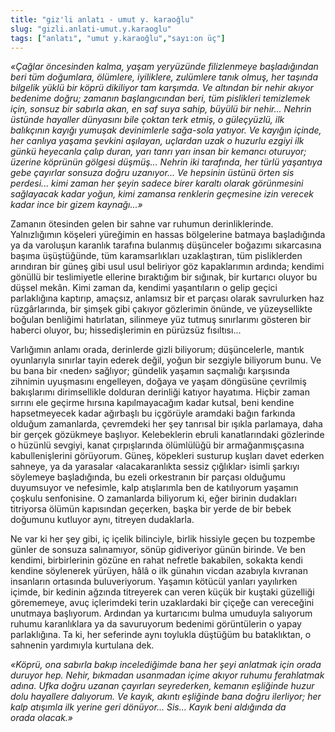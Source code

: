 ```yaml
---
title: "giz'li anlatı - umut y. karaoğlu"
slug: "gizli.anlati-umut.y.karaoglu"
tags: ["anlatı", "umut y.karaoğlu","sayı:on üç"]
---
```

*«Çağlar öncesinden kalma, yaşam yeryüzünde filizlenmeye başladığından
beri tüm doğumlara, ölümlere, iyiliklere, zulümlere tanık olmuş, her
taşında bilgelik yüklü bir köprü dikiliyor tam karşımda. Ve altından bir
nehir akıyor bedenime doğru; zamanın başlangıcından beri, tüm pislikleri
temizlemek için, sonsuz bir sabırla akan, en saf suya sahip, büyülü bir
nehir... Nehrin üstünde hayaller dünyasını bile çoktan terk etmiş, o
güleçyüzlü, ilk balıkçının kayığı yumuşak devinimlerle sağa-sola
yatıyor. Ve kayığın içinde, her canlıya yaşama şevkini aşılayan,
uçlardan uzak o huzurlu ezgiyi ilk günkü heyecanla çalıp duran, yarı
tanrı yarı insan bir kemancı oturuyor; üzerine köprünün gölgesi
düşmüş... Nehrin iki tarafında, her türlü yaşantıya gebe çayırlar
sonsuza doğru uzanıyor... Ve hepsinin üstünü örten sis perdesi... kimi
zaman her şeyin sadece birer karaltı olarak görünmesini sağlayacak kadar
yoğun, kimi zamansa renklerin geçmesine izin verecek kadar ince bir
gizem kaynağı...»*

Zamanın ötesinden gelen bir sahne var ruhumun derinliklerinde.
Yalnızlığımın köşeleri yüreğimin en hassas bölgelerine batmaya
başladığında ya da varoluşun karanlık tarafına bulanmış düşünceler
boğazımı sıkarcasına başıma üşüştüğünde, tüm karamsarlıkları
uzaklaştıran, tüm pisliklerden arındıran bir güneş gibi usul usul
beliriyor göz kapaklarımın ardında; kendimi gönüllü bir teslimiyetle
ellerine bıraktığım bir sığınak, bir kurtarıcı oluyor bu düşsel mekân.
Kimi zaman da, kendimi yaşantıların o gelip geçici parlaklığına
kaptırıp, amaçsız, anlamsız bir et parçası olarak savrulurken haz
rüzgârlarında, bir şimşek gibi çakıyor gözlerimin önünde, ve
yüzeysellikte boğulan benliğimi hatırlatan, silinmeye yüz tutmuş
sınırlarımı gösteren bir haberci oluyor, bu; hissedişlerimin en
pürüzsüz fısıltısı...

Varlığımın anlamı orada, derinlerde gizli biliyorum; düşüncelerle,
mantık oyunlarıyla sınırlar tayin ederek değil, yoğun bir sezgiyle
biliyorum bunu. Ve bu bana bir ‹neden› sağlıyor; gündelik yaşamın
saçmalığı karşısında zihnimin uyuşmasını engelleyen, doğaya ve yaşam
döngüsüne çevrilmiş bakışlarımı dirimsellikle dolduran derinliği katıyor
hayatıma. Hiçbir zaman sırrını ele geçirme hırsına kapılmayacağım kadar
kutsal, beni kendine hapsetmeyecek kadar ağırbaşlı bu içgörüyle aramdaki
bağın farkında olduğum zamanlarda, çevremdeki her şey tanrısal bir
ışıkla parlamaya, daha bir gerçek gözükmeye başlıyor. Kelebeklerin
ebruli kanatlarındaki gözlerinde o hüzünlü sevgiyi, kanat çırpışlarında
ölümlülüğü bir armağanmışçasına kabullenişlerini görüyorum. Güneş,
köpekleri susturup kuşları davet ederken sahneye, ya da yarasalar
‹alacakaranlıkta sessiz çığlıklar› isimli şarkıyı söylemeye
başladığında, bu ezeli orkestranın bir parçası olduğumu duyumsuyor ve
nefesimle, kalp atışlarımla ben de katılıyorum yaşamın çoşkulu
senfonisine. O zamanlarda biliyorum ki, eğer birinin dudakları
titriyorsa ölümün kapısından geçerken, başka bir yerde de bir bebek
doğumunu kutluyor aynı, titreyen dudaklarla.

Ne var ki her şey gibi, iç içelik bilinciyle, birlik hissiyle geçen bu
tozpembe günler de sonsuza salınamıyor, sönüp gidiveriyor günün birinde.
Ve ben kendimi, birbirlerinin gözüne en rahat nefretle bakabilen,
sokakta kendi kendine söylenerek yürüyen, hâlâ o ilk günahın vicdan
azabıyla kıvranan insanların ortasında buluveriyorum. Yaşamın kötücül
yanları yayılırken içimde, bir kedinin ağzında titreyerek can veren
küçük bir kuştaki güzelliği görememeye, avuç içlerimdeki terin
uzaklardaki bir çiçeğe can vereceğini unutmaya başlıyorum. Ardından ya
kurtarıcımı bulma umuduyla salıyorum ruhumu karanlıklara ya da
savuruyorum bedenimi görüntülerin o yapay parlaklığına. Ta ki, her
seferinde aynı toylukla düştüğüm bu bataklıktan, o sahnenin yardımıyla
kurtulana dek.

*«Köprü, ona sabırla bakıp incelediğimde bana her şeyi anlatmak için
orada duruyor hep. Nehir, bıkmadan usanmadan içime akıyor ruhumu
ferahlatmak adına. Ufka doğru uzanan çayırları seyrederken, kemanın
eşliğinde huzur dolu hayallere dalıyorum. Ve kayık, akıntı eşliğinde
bana doğru ilerliyor; her kalp atışımla ilk yerine geri dönüyor...
Sis... Kayık beni aldığında da orada olacak.»*
